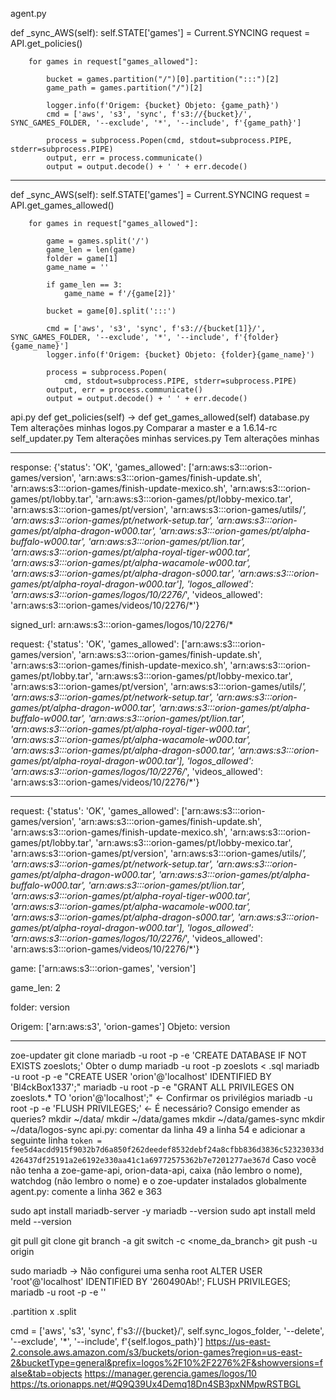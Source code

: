 agent.py

def _sync_AWS(self):
        self.STATE['games'] = Current.SYNCING
        request = API.get_policies()
        
        for games in request["games_allowed"]:

            bucket = games.partition("/")[0].partition(":::")[2]
            game_path = games.partition("/")[2]
            
            logger.info(f'Origem: {bucket} Objeto: {game_path}')
            cmd = ['aws', 's3', 'sync', f's3://{bucket}/', SYNC_GAMES_FOLDER, '--exclude', '*', '--include', f'{game_path}']

            process = subprocess.Popen(cmd, stdout=subprocess.PIPE, stderr=subprocess.PIPE)
            output, err = process.communicate()
            output = output.decode() + ' ' + err.decode()

---

def _sync_AWS(self):
        self.STATE['games'] = Current.SYNCING
        request = API.get_games_allowed()

        for games in request["games_allowed"]:

            game = games.split('/')
            game_len = len(game)
            folder = game[1]
            game_name = ''

            if game_len == 3:
                game_name = f'/{game[2]}'
            
            bucket = game[0].split(':::')

            cmd = ['aws', 's3', 'sync', f's3://{bucket[1]}/', SYNC_GAMES_FOLDER, '--exclude', '*', '--include', f'{folder}{game_name}']
            logger.info(f'Origem: {bucket} Objeto: {folder}{game_name}')

            process = subprocess.Popen(
                cmd, stdout=subprocess.PIPE, stderr=subprocess.PIPE)
            output, err = process.communicate()
            output = output.decode() + ' ' + err.decode()

api.py
def get_policies(self) -> def get_games_allowed(self)
database.py
Tem alterações minhas
logos.py
Comparar a master e a 1.6.14-rc
self_updater.py
Tem alterações minhas
services.py
Tem alterações minhas

---

response: {'status': 'OK', 'games_allowed': ['arn:aws:s3:::orion-games/version', 'arn:aws:s3:::orion-games/finish-update.sh', 'arn:aws:s3:::orion-games/finish-update-mexico.sh', 'arn:aws:s3:::orion-games/pt/lobby.tar', 'arn:aws:s3:::orion-games/pt/lobby-mexico.tar', 'arn:aws:s3:::orion-games/pt/version', 'arn:aws:s3:::orion-games/utils/*', 'arn:aws:s3:::orion-games/pt/network-setup.tar', 'arn:aws:s3:::orion-games/pt/alpha-dragon-w000.tar', 'arn:aws:s3:::orion-games/pt/alpha-buffalo-w000.tar', 'arn:aws:s3:::orion-games/pt/lion.tar', 'arn:aws:s3:::orion-games/pt/alpha-royal-tiger-w000.tar', 'arn:aws:s3:::orion-games/pt/alpha-wacamole-w000.tar', 'arn:aws:s3:::orion-games/pt/alpha-dragon-s000.tar', 'arn:aws:s3:::orion-games/pt/alpha-royal-dragon-w000.tar'], 'logos_allowed': 'arn:aws:s3:::orion-games/logos/10/2276/*', 'videos_allowed': 'arn:aws:s3:::orion-games/videos/10/2276/*'}

signed_url: arn:aws:s3:::orion-games/logos/10/2276/*

request: {'status': 'OK', 'games_allowed': ['arn:aws:s3:::orion-games/version', 'arn:aws:s3:::orion-games/finish-update.sh', 'arn:aws:s3:::orion-games/finish-update-mexico.sh', 'arn:aws:s3:::orion-games/pt/lobby.tar', 'arn:aws:s3:::orion-games/pt/lobby-mexico.tar', 'arn:aws:s3:::orion-games/pt/version', 'arn:aws:s3:::orion-games/utils/*', 'arn:aws:s3:::orion-games/pt/network-setup.tar', 'arn:aws:s3:::orion-games/pt/alpha-dragon-w000.tar', 'arn:aws:s3:::orion-games/pt/alpha-buffalo-w000.tar', 'arn:aws:s3:::orion-games/pt/lion.tar', 'arn:aws:s3:::orion-games/pt/alpha-royal-tiger-w000.tar', 'arn:aws:s3:::orion-games/pt/alpha-wacamole-w000.tar', 'arn:aws:s3:::orion-games/pt/alpha-dragon-s000.tar', 'arn:aws:s3:::orion-games/pt/alpha-royal-dragon-w000.tar'], 'logos_allowed': 'arn:aws:s3:::orion-games/logos/10/2276/*', 'videos_allowed': 'arn:aws:s3:::orion-games/videos/10/2276/*'}

---

request: {'status': 'OK', 'games_allowed': ['arn:aws:s3:::orion-games/version', 'arn:aws:s3:::orion-games/finish-update.sh', 'arn:aws:s3:::orion-games/finish-update-mexico.sh', 'arn:aws:s3:::orion-games/pt/lobby.tar', 'arn:aws:s3:::orion-games/pt/lobby-mexico.tar', 'arn:aws:s3:::orion-games/pt/version', 'arn:aws:s3:::orion-games/utils/*', 'arn:aws:s3:::orion-games/pt/network-setup.tar', 'arn:aws:s3:::orion-games/pt/alpha-dragon-w000.tar', 'arn:aws:s3:::orion-games/pt/alpha-buffalo-w000.tar', 'arn:aws:s3:::orion-games/pt/lion.tar', 'arn:aws:s3:::orion-games/pt/alpha-royal-tiger-w000.tar', 'arn:aws:s3:::orion-games/pt/alpha-wacamole-w000.tar', 'arn:aws:s3:::orion-games/pt/alpha-dragon-s000.tar', 'arn:aws:s3:::orion-games/pt/alpha-royal-dragon-w000.tar'], 'logos_allowed': 'arn:aws:s3:::orion-games/logos/10/2276/*', 'videos_allowed': 'arn:aws:s3:::orion-games/videos/10/2276/*'}

game: ['arn:aws:s3:::orion-games', 'version']

game_len: 2

folder: version

Origem: ['arn:aws:s3', 'orion-games'] Objeto: version

---

zoe-updater
git clone <URL>
mariadb -u root -p<senha> -e 'CREATE DATABASE IF NOT EXISTS zoeslots;'
Obter o dump
mariadb -u root -p<senha> zoeslots < <dump>.sql
mariadb -u root -p<senha> -e "CREATE USER 'orion'@'localhost' IDENTIFIED BY 'Bl4ckBox1337';"
mariadb -u root -p<senha> -e "GRANT ALL PRIVILEGES ON zoeslots.* TO 'orion'@'localhost';" <- Confirmar os privilégios
mariadb -u root -p<senha> -e 'FLUSH PRIVILEGES;' <- É necessário?
Consigo emender as queries?
mkdir ~/data/
mkdir ~/data/games
mkdir ~/data/games-sync
mkdir ~/data/logos-sync
api.py: comentar da linha 49 a linha 54 e adicionar a seguinte linha `token =  fee5d4acdd915f9032b7d6a850f262deedef8532debf24a8cfbb836d3836c52323033d426437df25191a2e6192e330aa41c1a69772575362b7e7201277ae367d`
Caso vocẽ não tenha a zoe-game-api, orion-data-api, caixa (não lembro o nome), watchdog (não lembro o nome) e o zoe-updater instalados globalmente
agent.py: comente a linha 362 e 363

sudo apt install mariadb-server -y
mariadb --version
sudo apt install meld
meld --version

git pull
git clone <URL>
git branch -a
git switch -c <nome_da_branch>
git push -u origin <nome-da-branch>

sudo mariadb -> Não configurei uma senha root
ALTER USER 'root'@'localhost' IDENTIFIED BY '260490Ab!';
FLUSH PRIVILEGES;
mariadb -u root -p<senha> -e '<query>'

.partition x .split

cmd = ['aws', 's3', 'sync', f's3://{bucket}/', self.sync_logos_folder, '--delete', '--exclude', '*', '--include', f'{self.logos_path}']
https://us-east-2.console.aws.amazon.com/s3/buckets/orion-games?region=us-east-2&bucketType=general&prefix=logos%2F10%2F2276%2F&showversions=false&tab=objects
https://manager.gerencia.games/logos/10
https://ts.orionapps.net/#Q9Q39Ux4Demq18Dn4SB3pxNMpwRSTBGL